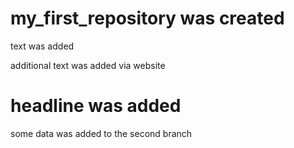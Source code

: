 # my_first_repository was created 

text was added 

additional text was added via website  

# headline was added 

some data was added to the second branch 